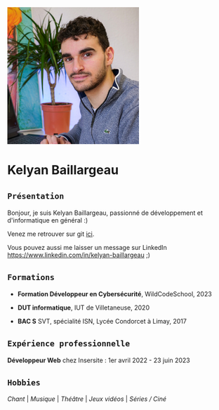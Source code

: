 <img alt="image styée de moi" src="https://github.com/Naylek/Naylek/blob/main/Moi%20insersite%202.jpg" width="300">

Kelyan Baillargeau
===


`Présentation`
---

Bonjour, je suis Kelyan Baillargeau, passionné de développement et d'informatique en général :)

Venez me retrouver sur git [ici](https://github.com/Naylek).

Vous pouvez aussi me laisser un message sur LinkedIn
https://www.linkedin.com/in/kelyan-baillargeau ;)


`Formations`
---

- **Formation Développeur en Cybersécurité**, WildCodeSchool, 2023

- **DUT informatique**, IUT de Villetaneuse, 2020

- **BAC S** SVT, spécialité ISN, Lycée Condorcet à Limay, 2017


`Expérience professionnelle`
---

**Développeur Web** chez Insersite : 1er avril 2022 - 23 juin 2023



`Hobbies`
---

*Chant* | *Musique* | *Théâtre* | *Jeux vidéos* | *Séries / Ciné*
